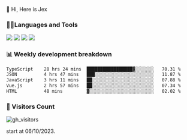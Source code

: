  👋 Hi, Here is Jex

 

### 🧑‍💻Languages and Tools

<code><a href="https://react.dev"><img src="https://api.iconify.design/logos:react.svg" /></a></code>
<code><a href="https://github.com/vuejs/core"><img src="https://api.iconify.design/logos:vue.svg" /></a></code> 
<code><a href="https://github.com/microsoft/TypeScript"><img src="https://api.iconify.design/logos:typescript-icon.svg" /></a></code>
<code><a href="https://threejs.org/"><img src="https://api.iconify.design/logos:threejs.svg" /></a></code>

### 📊 Weekly development breakdown

<!--START_SECTION:waka-->

```txt
TypeScript    28 hrs 24 mins  █████████████████▓░░░░░░░   70.31 %
JSON          4 hrs 47 mins   ███░░░░░░░░░░░░░░░░░░░░░░   11.87 %
JavaScript    3 hrs 11 mins   ██░░░░░░░░░░░░░░░░░░░░░░░   07.88 %
Vue.js        2 hrs 57 mins   ██░░░░░░░░░░░░░░░░░░░░░░░   07.34 %
HTML          48 mins         ▓░░░░░░░░░░░░░░░░░░░░░░░░   02.02 %
```

<!--END_SECTION:waka-->


### 👀 Visitors Count

![gh_visitors](https://profile-counter.glitch.me/jexlau/count.svg)

start at 06/10/2023.
